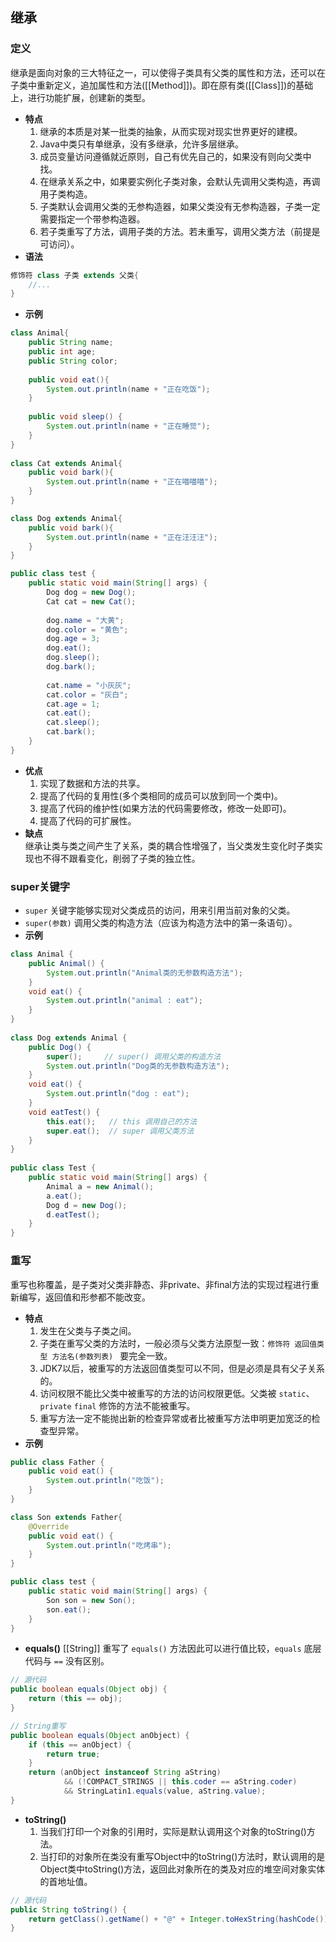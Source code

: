 ## 继承
### 定义
继承是面向对象的三大特征之一，可以使得子类具有父类的属性和方法，还可以在子类中重新定义，追加属性和方法([[Method]])。即在原有类([[Class]])的基础上，进行功能扩展，创建新的类型。
- **特点**  
	1. 继承的本质是对某一批类的抽象，从而实现对现实世界更好的建模。
	2. Java中类只有单继承，没有多继承，允许多层继承。
	3. 成员变量访问遵循就近原则，自己有优先自己的，如果没有则向父类中找。
	4. 在继承关系之中，如果要实例化子类对象，会默认先调用父类构造，再调用子类构造。
	5. 子类默认会调用父类的无参构造器，如果父类没有无参构造器，子类一定需要指定一个带参构造器。
	6. 若子类重写了方法，调用子类的方法。若未重写，调用父类方法（前提是可访问）。
- **语法**
```java
修饰符 class 子类 extends 父类{
    //...
}
```
- **示例** 
```java
class Animal{
    public String name;
    public int age;
    public String color;
    
    public void eat(){
        System.out.println(name + "正在吃饭");
    }
    
    public void sleep() {
        System.out.println(name + "正在睡觉");
    }
}
 
class Cat extends Animal{
    public void bark(){
        System.out.println(name + "正在喵喵喵");
    }
}

class Dog extends Animal{
    public void bark(){
        System.out.println(name + "正在汪汪汪");
    }
}

public class test {
    public static void main(String[] args) {
        Dog dog = new Dog();
        Cat cat = new Cat();
        
        dog.name = "大黄";
        dog.color = "黄色";
        dog.age = 3;
        dog.eat();
        dog.sleep();
        dog.bark();
        
        cat.name = "小灰灰";
        cat.color = "灰白";
        cat.age = 1;
        cat.eat();
        cat.sleep();
        cat.bark();
    }
}
```
- **优点**  
	1. 实现了数据和方法的共享。
	2. 提高了代码的复用性(多个类相同的成员可以放到同一个类中)。
	3. 提高了代码的维护性(如果方法的代码需要修改，修改一处即可)。
	4. 提高了代码的可扩展性。
- **缺点**  
	继承让类与类之间产生了关系，类的耦合性增强了，当父类发生变化时子类实现也不得不跟看变化，削弱了子类的独立性。
### super关键字
- `super` 关键字能够实现对父类成员的访问，用来引用当前对象的父类。
- `super(参数)` 调用父类的构造方法（应该为构造方法中的第一条语句）。
- **示例**
```java
class Animal {
	public Animal() { 
		System.out.println("Animal类的无参数构造方法"); 
	}
    void eat() {
        System.out.println("animal : eat");
    }
}
 
class Dog extends Animal {
	public Dog() { 
		super();     // super() 调用父类的构造方法
		System.out.println("Dog类的无参数构造方法"); 
	}
    void eat() {
        System.out.println("dog : eat");
    }
    void eatTest() {
        this.eat();   // this 调用自己的方法
        super.eat();  // super 调用父类方法
    }
}
 
public class Test {
    public static void main(String[] args) {
        Animal a = new Animal();
        a.eat();
        Dog d = new Dog();
        d.eatTest();
    }
}
```
### 重写
重写也称覆盖，是子类对父类非静态、非private、非final方法的实现过程进行重新编写，返回值和形参都不能改变。
- **特点**  
	1. 发生在父类与子类之间。
	2. 子类在重写父类的方法时，一般必须与父类方法原型一致：`修饰符 返回值类型 方法名(参数列表) ` 要完全一致。
	3. JDK7以后，被重写的方法返回值类型可以不同，但是必须是具有父子关系的。
	4. 访问权限不能比父类中被重写的方法的访问权限更低。父类被 `static`、`private` `final` 修饰的方法不能被重写。
	5. 重写方法一定不能抛出新的检查异常或者比被重写方法申明更加宽泛的检查型异常。
- **示例**
```java
public class Father {
    public void eat() {
        System.out.println("吃饭");
    }
}

class Son extends Father{
    @Override
    public void eat() {
        System.out.println("吃烤串");
    }
}

public class test {
	public static void main(String[] args) {
        Son son = new Son();
        son.eat();
    }
}
```
- **equals()**
	[[String]] 重写了 `equals()` 方法因此可以进行值比较，`equals` 底层代码与 `==` 没有区别。
```java
// 源代码
public boolean equals(Object obj) {  
    return (this == obj);  
}

// String重写
public boolean equals(Object anObject) {  
    if (this == anObject) {  
        return true;  
    }  
    return (anObject instanceof String aString)  
            && (!COMPACT_STRINGS || this.coder == aString.coder)  
            && StringLatin1.equals(value, aString.value);  
}
```
- **toString()**  
	1. 当我们打印一个对象的引用时，实际是默认调用这个对象的toString()方法。
	2. 当打印的对象所在类没有重写Object中的toString()方法时，默认调用的是Object类中toString()方法，返回此对象所在的类及对应的堆空间对象实体的首地址值。
```java
// 源代码
public String toString() {
    return getClass().getName() + "@" + Integer.toHexString(hashCode());
}
```